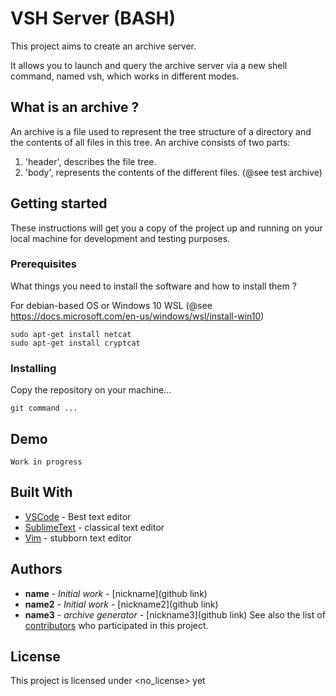 # VSH Server (BASH)

This project aims to create an archive server.

It allows you to launch and query the archive server via a
new shell command, named vsh, which works in different modes.

## What is an archive ?

An archive is a file used to represent the tree structure of a directory and the contents of all files in this tree.
An archive consists of two parts:
1) 'header', describes the file tree.
2) 'body', represents the contents of the different files.
(@see test archive)

## Getting started

These instructions will get you a copy of the project up and running on your local machine for development and testing purposes. 

### Prerequisites

What things you need to install the software and how to install them ?

For debian-based OS or Windows 10 WSL
(@see https://docs.microsoft.com/en-us/windows/wsl/install-win10)
```
sudo apt-get install netcat
sudo apt-get install cryptcat
```
### Installing

Copy the repository on your machine...
```
git command ...
```

## Demo

```
Work in progress
```

## Built With

* [VSCode](https://code.visualstudio.com/) - Best text editor
* [SublimeText](http://www.sublimetext.com/) - classical text editor
* [Vim](https://github.com/vim/vim) - stubborn text editor

## Authors

* **name** - *Initial work* - [nickname](github link)
* **name2** - *Initial work* - [nickname2](github link)
* **name3** - *archive generator* - [nickname3](github link)
See also the list of [contributors](https://github.com/your/project/contributors) who participated in this project.

## License

This project is licensed under <no_license> yet

